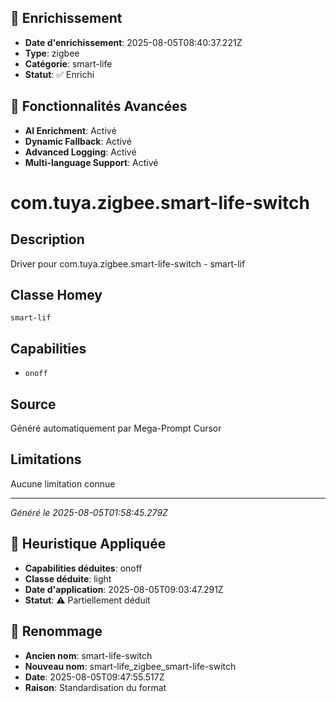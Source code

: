 
## 🔧 Enrichissement
- **Date d'enrichissement**: 2025-08-05T08:40:37.221Z
- **Type**: zigbee
- **Catégorie**: smart-life
- **Statut**: ✅ Enrichi

## 🚀 Fonctionnalités Avancées
- **AI Enrichment**: Activé
- **Dynamic Fallback**: Activé
- **Advanced Logging**: Activé
- **Multi-language Support**: Activé

# com.tuya.zigbee.smart-life-switch

## Description
Driver pour com.tuya.zigbee.smart-life-switch - smart-lif

## Classe Homey
`smart-lif`

## Capabilities
- `onoff`

## Source
Généré automatiquement par Mega-Prompt Cursor

## Limitations
Aucune limitation connue

---
*Généré le 2025-08-05T01:58:45.279Z*

## 🧠 Heuristique Appliquée
- **Capabilities déduites**: onoff
- **Classe déduite**: light
- **Date d'application**: 2025-08-05T09:03:47.291Z
- **Statut**: ⚠️ Partiellement déduit

## 🔄 Renommage
- **Ancien nom**: smart-life-switch
- **Nouveau nom**: smart-life_zigbee_smart-life-switch
- **Date**: 2025-08-05T09:47:55.517Z
- **Raison**: Standardisation du format
